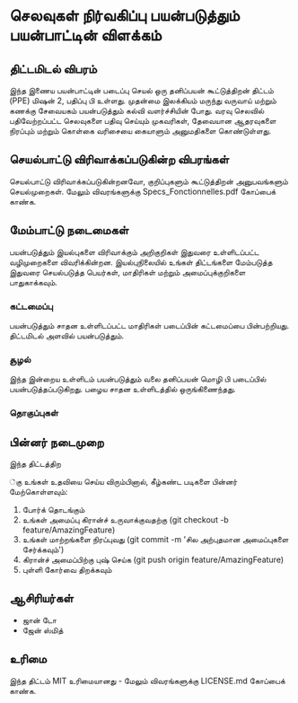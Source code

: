 # செலவுகள் நிர்வகிப்பு பயன்படுத்தும் பயன்பாட்டின் விளக்கம்
## திட்டமிடல் விபரம்

இந்த இணைய பயன்பாட்டின் படைப்பு செயல் ஒரு தனிப்பயன் கூட்டுத்திறன் திட்டம் (PPE) மிஷன் 2, பதிப்பு பி உள்ளது. முதன்மை இலக்கியம் மருந்து வருவாய் மற்றும் கணக்கு சேவையகம் பயன்படுத்தும் கல்வி வளர்ச்சியின் போது. வரவு செலவில் பதிவேற்றப்பட்ட செலவுகளை பதிவு செய்யும் முகவரிகள், தேவையான ஆதரவுகளை நிரப்பும் மற்றும் கொள்கை வரிசையை கையாளும் அனுமதிகளை கொண்டுள்ளது.

## செயல்பாட்டு விரிவாக்கப்படுகின்ற விபரங்கள்

செயல்பாட்டு விரிவாக்கப்படுகின்றனவோ, குறிப்புகளும் கூட்டுத்திறன் அனுபவங்களும் செயல்முறைகள். மேலும் விவரங்களுக்கு Specs_Fonctionnelles.pdf கோப்பைக் காண்க.

## மேம்பாட்டு நடைமைகள்

பயன்படுத்தும் இயல்புகளை விரிவாக்கும் அறிகுறிகள் இதுவரை உள்ளிடப்பட்ட வழிமுறைகளை விவரிக்கின்றன. இயல்புநிலையில் உங்கள் திட்டங்களை மேம்படுத்த இதுவரை செயல்படுத்த பெயர்கள், மாதிரிகள் மற்றும் அமைப்புக்குறிகளை பாதுகாக்கவும்.

### கட்டமைப்பு

பயன்படுத்தும் சாதன உள்ளிடப்பட்ட மாதிரிகள் படைப்பின் கட்டமைப்பை பின்பற்றியது. திட்டமிடல் அளவில் பயன்படுத்தும்.

### சூழல்

இந்த இன்றைய உள்ளிடம் பயன்படுத்தும் வலை தனிப்பயன் மொழி பி படைப்பில் பயன்படுத்தப்படுகிறது. பழைய சாதன உள்ளிடத்தில் ஒருங்கிணைந்தது.

### தொகுப்புகள்

## பின்னர் நடைமுறை

இந்த திட்டத்திற

்கு உங்கள் உதவியை செய்ய விரும்பினால், கீழ்கண்ட படிகளை பின்னர் மேற்கொள்ளவும்:

1. போர்க் தொடங்கும்
2. உங்கள் அமைப்பு கிரான்ச் உருவாக்குவதற்கு (git checkout -b feature/AmazingFeature)
3. உங்கள் மாற்றங்களை நிரப்புவது (git commit -m 'சில அற்புதமான அமைப்புகளை சேர்க்கவும்')
4. கிரான்ச் அமைப்பிற்கு புஷ் செய்க (git push origin feature/AmazingFeature)
5. புள்ளி கோர்வை திறக்கவும்

## ஆசிரியர்கள்

- ஜான் டோ
- ஜேன் ஸ்மித்

## உரிமை

இந்த திட்டம் MIT உரிமையானது - மேலும் விவரங்களுக்கு LICENSE.md கோப்பைக் காண்க.
